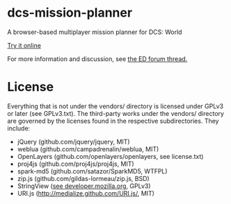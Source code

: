 dcs-mission-planner
===================

A browser-based multiplayer mission planner for DCS: World

[Try it online](http://jboecker.github.io/dcs-mission-planner/planner_client.html)

For more information and discussion, see [the ED forum thread.](http://forums.eagle.ru/showthread.php?t=121145)

License
=======

Everything that is not under the vendors/ directory is licensed under
GPLv3 or later (see GPLv3.txt).  The third-party works under the vendors/ directory
are governed by the licenses found in the respective
subdirectories. They include:

* jQuery (github.com/jquery/jquery, MIT)
* weblua (github.com/campadrenalin/weblua, MIT)
* OpenLayers (github.com/openlayers/openlayers, see license.txt)
* proj4js (github.com/proj4js/proj4js, MIT)
* spark-md5 (github.com/satazor/SparkMD5, WTFPL)
* zip.js (github.com/gildas-lormeau/zip.js, BSD)
* StringView ([see developer.mozilla.org](https://developer.mozilla.org/en-US/Add-ons/Code_snippets/StringView), GPLv3)
* URI.js (http://medialize.github.com/URI.js/, MIT)
